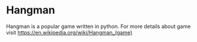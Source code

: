 # Hangman
Hangman is a popular game written in python.
For more details about game visit https://en.wikipedia.org/wiki/Hangman_(game)
